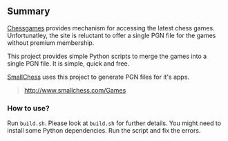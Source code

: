 ## Summary

[Chessgames](http://www.chessgames.com) provides mechanism for accessing the latest chess games. Unfortunatley, the site is reluctant to offer a single PGN file for the games without premium membership.

This project provides simple Python scripts to merge the games into a single PGN file. It is simple, quick and free.

[SmallChess](http://www.smallchess.com) uses this project to generate PGN files for it's apps.

> http://www.smallchess.com/Games

### How to use?

Run `build.sh`. Please look at `build.sh` for further details. You might need to install some Python dependencies. Run the script and fix the errors.
